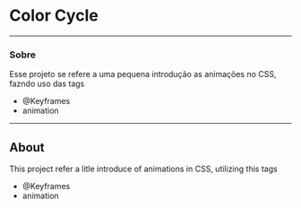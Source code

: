 # Color Cycle
---
### Sobre

Esse projeto se refere a uma pequena introdução as animações no CSS, fazndo uso das tags 
- @Keyframes 
- animation

---

## About

This project refer a litle introduce of animations in CSS, utilizing this tags
- @Keyframes
- animation